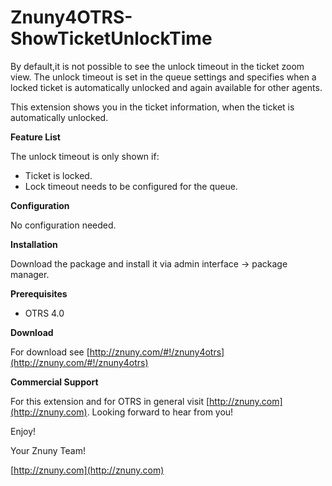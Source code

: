 Znuny4OTRS-ShowTicketUnlockTime
===============================
By default,it is not possible to see the unlock timeout in the ticket zoom view. The unlock timeout is set in the queue settings and specifies when a locked ticket is automatically unlocked and again available for other agents.

This extension shows you in the ticket information, when the ticket is automatically unlocked.

**Feature List**

The unlock timeout is only shown if:

* Ticket is locked.
* Lock timeout needs to be configured for the queue.

**Configuration**

No configuration needed.

**Installation**

Download the package and install it via admin interface -> package manager.

**Prerequisites**

- OTRS 4.0

**Download**

For download see [http://znuny.com/#!/znuny4otrs](http://znuny.com/#!/znuny4otrs)

**Commercial Support**

For this extension and for OTRS in general visit [http://znuny.com](http://znuny.com). Looking forward to hear from you!

Enjoy!

 Your Znuny Team!

 [http://znuny.com](http://znuny.com)
